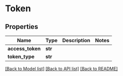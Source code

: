 # Token

## Properties
Name | Type | Description | Notes
------------ | ------------- | ------------- | -------------
**access_token** | **str** |  | 
**token_type** | **str** |  | 

[[Back to Model list]](../README.md#documentation-for-models) [[Back to API list]](../README.md#documentation-for-api-endpoints) [[Back to README]](../README.md)


